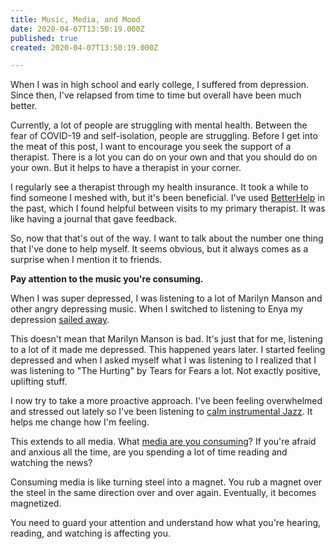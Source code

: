 ```yaml
---
title: Music, Media, and Mood
date: 2020-04-07T13:50:19.000Z
published: true
created: 2020-04-07T13:50:19.000Z

---
```


When I was in high school and early college, I suffered from depression. Since then, I've relapsed from time to time but overall have been much better.

Currently, a lot of people are struggling with mental health. Between the fear of COVID-19 and self-isolation, people are struggling. Before I get into the meat of this post, I want to encourage you seek the support of a therapist.  There is a lot you can do on your own and that you should do on your own. But it helps to have a therapist in your corner.

I regularly see a therapist through my health insurance. It took a while to find someone I meshed with, but it's been beneficial. I've used [BetterHelp](https://www.betterhelp.com/) in the past, which I found helpful between visits to my primary therapist. It was like having a journal that gave feedback.

So, now that that's out of the way. I want to talk about the number one thing that I've done to help myself. It seems obvious, but it always comes as a surprise when I mention it to friends.

**Pay attention to the music you're consuming.**

When I was super depressed, I was listening to a lot of Marilyn Manson and other angry depressing music. When I switched to listening to Enya my depression [sailed away](https://youtu.be/LTrk4X9ACtw).

This doesn't mean that Marilyn Manson is bad. It's just that for me, listening to a lot of it made me depressed. This happened years later. I started feeling depressed and when I asked myself what I was listening to I realized that I was listening to "The Hurting" by Tears for Fears a lot.  Not exactly positive, uplifting stuff.

I now try to take a more proactive approach. I've been feeling overwhelmed and stressed out lately so I've been listening to [calm instrumental Jazz](https://youtu.be/QFoapxPvZy4). It helps me change how I'm feeling.

This extends to all media. What [media are you consuming](https://en.wikipedia.org/wiki/Tiger_King:_Murder,_Mayhem_and_Madness)? If you're afraid and anxious all the time, are you spending a lot of time reading and watching the news?

Consuming media is like turning steel into a magnet. You rub a magnet over the steel in the same direction over and over again. Eventually, it becomes magnetized.

You need to guard your attention and understand how what you're hearing, reading, and watching is affecting you.

